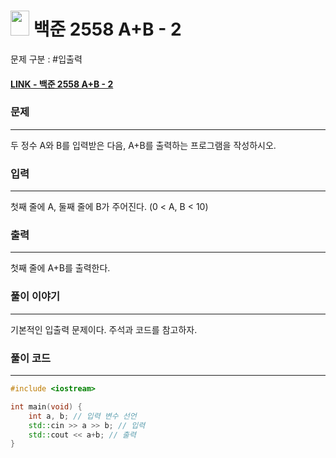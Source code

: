 
# <img src="https://d2gd6pc034wcta.cloudfront.net/tier/1.svg" width="30" height="40"> 백준 2558 A+B - 2


문제 구분 : #입출력
#### [LINK - 백준 2558 A+B - 2](https://www.acmicpc.net/problem/2558)

### 문제
<hr>

두 정수 A와 B를 입력받은 다음, A+B를 출력하는 프로그램을 작성하시오.

### 입력
<hr>

첫째 줄에 A, 둘째 줄에 B가 주어진다. (0 < A, B < 10)
### 출력
<hr>

첫째 줄에 A+B를 출력한다.
### 풀이 이야기
<hr>
기본적인 입출력 문제이다. 주석과 코드를 참고하자.

### 풀이 코드
<hr>

``` c++
#include <iostream>

int main(void) {
    int a, b; // 입력 변수 선언
    std::cin >> a >> b; // 입력
    std::cout << a+b; // 출력
}
```
